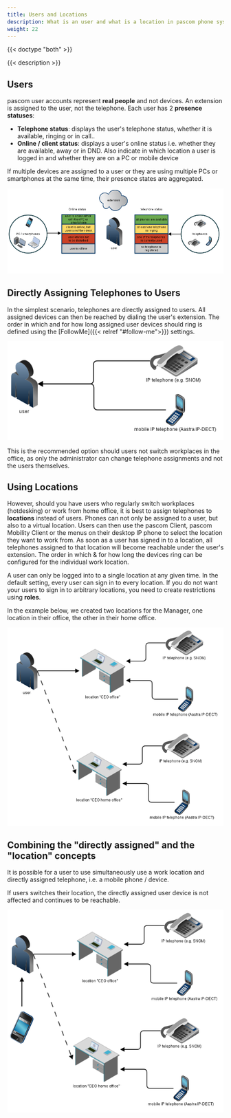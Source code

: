 ```yaml
---
title: Users and Locations
description: What is an user and what is a location in pascom phone systems and how can you add and manage them quickly and efficiently?
weight: 22
---
```


{{< doctype "both" >}}

{{< description >}}

## Users

pascom user accounts represent **real people** and not devices. An extension is assigned to the user, not the telephone. Each user has 2 **presence statuses**:

* **Telephone status**: displays the user's telephone status, whether it is available, ringing or in call..
* **Online / client status**: displays a user's online status i.e. whether they are available, away or in DND.  Also indicate in which location a user is logged in and whether they are on a PC or mobile device

If multiple devices are assigned to a user or they are using multiple PCs or smartphones at the same time, their presence states are aggregated.
<!--Image update-->
![Illustration - Concept pascom User](user_overview.en.png?width=90% "pascom User Concept")


## Directly Assigning Telephones to Users

In the simplest scenario, telephones are directly assigned to users. All assigned devices can then be reached by dialing the user's extension. The order in which and for how long assigned user devices should ring is defined using the [FollowMe]({{< relref "#follow-me">}}) settings.
<!--Image update-->
![Illustration - User with devices](user_desktop_personal.en.png?width=50% "User with devices")

This is the recommended option should users not switch workplaces in the office, as only the administrator can change telephone assignments and not the users themselves.

## Using Locations

However, should you have users who regularly switch workplaces (hotdesking) or work from home office, it is best to assign telephones to **locations** instead of users. Phones can not only be assigned to a user, but also to a virtual location. Users can then use the pascom Client, pascom Mobility Client or the menus on their desktop IP phone to select the location they want to work from. As soon as a user has signed in to a location, all telephones assigned to that location will become reachable under the user's extension. The order in which & for how long the devices ring can be configured for the individual work location.

A user can only be logged into to a single location at any given time. In the default setting, every user can sign in to every location. If you do not want your users to sign in to arbitrary locations, you need to create restrictions using **roles**.

In the example below, we created two locations for the Manager, one location in their office, the other in their home office.

<!--Image update-->
![Illustration - User and locations](user_desktop_public.en.png?width=50% "User and locations")

## Combining the "directly assigned" and the "location" concepts

It is possible for a user to use simultaneously use a work location and directly assigned telephone, i.e. a mobile phone / device.

If users switches their location, the directly assigned user device is not affected and continues to be reachable.

<!--Image update-->
![Illustration - User mixed](user_desktop_mixed.en.png?width=50% "User mixed")
